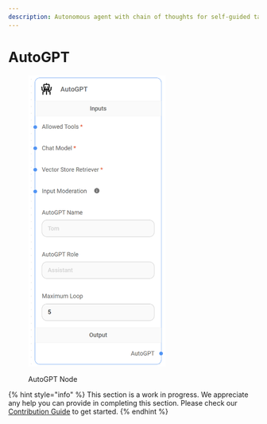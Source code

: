 ```yaml
---
description: Autonomous agent with chain of thoughts for self-guided task completion.
---
```


# AutoGPT

<figure><img src="../../../.gitbook/assets/image (12) (2) (2).png" alt="" width="277"><figcaption><p>AutoGPT Node</p></figcaption></figure>

{% hint style="info" %}
This section is a work in progress. We appreciate any help you can provide in completing this section. Please check our [Contribution Guide](broken-reference) to get started.
{% endhint %}
